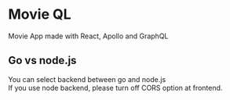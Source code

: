 # Movie QL

Movie App made with React, Apollo and GraphQL

## Go vs node.js
You can select backend between go and node.js  
If you use node backend, please turn off CORS option at frontend.

